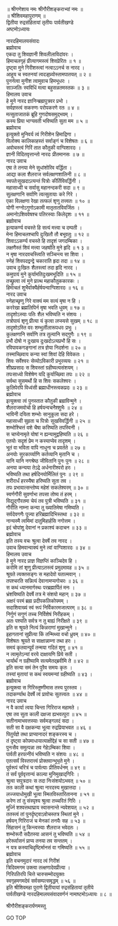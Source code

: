 
  
॥ श्रीगणेशाय नमः श्रीगौरीशङ्कराभ्यां नमः ॥  
॥ श्रीशिवमहापुराणम् ॥  
द्वितीया रुद्रसंहितायां तृतीयः पार्वतीखण्डे  
अष्टमोऽध्यायः  
  
नारदहिमालयसंवादः  
ब्रह्मोवाच  
एकदा तु शिवज्ञानी शिवलीलाविदांवरः ।  
हिमाचलगृहं प्रीत्यागमस्त्वं शिवप्रेरितः ॥ १ ॥  
दृष्ट्वा मुने गिरीशस्त्वां नत्वाऽऽनर्च स नारद ।  
आहूय च स्वतनयां त्वदङ्घ्र्योस्तामपातयत् ॥ २ ॥  
पुनर्नत्वा मुनीश त्वामुवाच हिमभूधरः ।  
साञ्जलिः स्वविधिं मत्वा बहुसन्नतमस्तकः ॥ ३ ॥  
हिमालय उवाच  
हे मुने नारद ज्ञानिन्ब्रह्मपुत्रवर प्रभो ।  
सर्वज्ञस्त्वं सकरुणः परोपकरणे रतः ॥ ४ ॥  
मत्सुताजातकं ब्रूहि गुणदोषसमुद्‌भवम् ।  
कस्य प्रिया भाग्यवती भविष्यति सुता मम ॥ ५ ॥  
ब्रह्मोवाच  
इत्युक्तो मुनिवर्य त्वं गिरीशेन हिमाद्रिणा ।  
विलोक्य कालिकाहस्तं सर्वाङ्‌गं च विशेषतः ॥ ६ ॥  
अवोचस्त्वं गिरिं तात कौतुकी वाग्विशारदः ।  
ज्ञानी विदितवृत्तान्तो नारदः प्रीतमानसः ॥ ७ ॥  
नारद उवाच  
एषा ते तनया मेने सुधांशोरिव वर्द्धिता ।  
आद्या कला शैलराज सर्वलक्षणशालिनी ॥ ८ ॥  
स्वपतेःसुखदाऽत्यन्तं पित्रोः कीर्तिविवर्द्धिनी ।  
महासाध्वी च सर्वासु महानन्दकरी सदा ॥ ९ ॥  
सुलक्षणानि सर्वाणि त्वत्सुतायाः करे गिरे ।  
एका विलक्षणा रेखा तत्फलं शृणु तत्त्वतः ॥ १० ॥  
योगी नग्नोऽगुणोऽकामी मातृतातविवर्जितः ।  
अमानोऽशिववेषश्च पतिरस्याः किलेदृशः ॥ ११ ॥  
ब्रह्मोवाच  
इत्याकर्ण्य वचस्ते हि सत्यं मत्त्वा च दम्पती ।  
मेना हिमाचलश्चापि दुःखितौ तौ बभूवतुः ॥ १२ ॥  
शिवाऽऽकर्ण्य वचस्ते हि तादृशं जगदम्बिका ।  
लक्षणैस्तं शिवं मत्त्वा जहर्षाति मुने हृदि ॥ १ ३ ॥  
न मृषा नारदवचस्त्विति सञ्चिन्त्य सा शिवा ।  
स्नेहं शिवपदद्वन्द्वे चकाराति हृदा तदा ॥ १४ ॥  
उवाच दुःखितः शैलस्त्वां तदा हृदि नारद ।  
कमुपायं मुने कुर्यामतिदुःखमभूदिति ॥ १५ ॥  
तच्छ्रुत्वा त्वं मुने प्रात्थ महाकौतुककारकः ।  
हिमाचलं शुभैर्वाक्यैर्हर्षयन्वाग्विशारदः ॥ १६ ॥  
नारद उवाच  
स्नेहाच्छृणु गिरे वाक्यं मम सत्यं मृषा न हि ।  
कररेखा ब्रह्मलिपिर्न मृषा भवति धुवम् ॥ १७ ॥  
तादृशोऽस्याः पतिः शैल भविष्यति न संशयः ।  
तत्रोपायं शृणु प्रीत्या यं कृत्वा लप्स्यसे सुखम् ॥ १८ ॥  
तादृशोऽस्ति वरः शम्भुर्लीलारूपधरः प्रभुः ।  
कुलक्षणानि सर्वाणि तत्र तुल्यानि सद्‌गुणैः ॥ १९ ॥  
प्रभौ दोषो न दुःखाय दुःखदोऽत्यप्रभौ हि सः ।  
रविपावकगङ्‌गानां तत्र ज्ञेया निदर्शना ॥ २० ॥  
तस्माच्छिवाय कन्या स्वां शिवां देहि विवेकतः ।  
शिवः सर्वेश्वरः सेव्योऽविकारी प्रभुरव्ययः ॥ २१ ॥  
शीघ्रप्रसादः स शिवस्तां ग्रहीष्यत्यसंशयम् ।  
तपःसाध्यो विशेषेण यदि कुर्याच्छिवा तपः ॥ २२ ॥  
सर्वथा सुसमर्थो हि स शिवः सकलेश्वरः ।  
कुलिपेरपि विध्वंसी ब्रह्माधीनस्त्वकप्रदः ॥ २३ ॥  
ब्रह्मोवाच  
इत्युक्त्वा त्वं पुनस्तात कौतुकी ब्रह्मविन्मुने ।  
शैलराजमवोचो हि हर्षयन्वचनैश्शुभैः ॥ २४ ॥  
भाविनी दयिता शम्भोः सानुकूला सदा हरे ।  
महासाध्वी सुव्रता च पित्रोः सुखविवर्द्धिनी ॥ २५ ॥  
शम्भोश्चित्तं वशे चैषा करिष्यति तपस्विनी ।  
स चाप्येनामृते योषां न ह्यन्यामुद्वहिष्यति ॥ २६ ॥  
एतयोः सदृशं प्रेम न कस्याप्येव तादृशम् ।  
भूतं वा भविता वापि नाधुना च प्रवर्तते ॥ २७ ॥  
अनयोः सुरकार्य्याणि कर्तव्यानि मृतानि च ।  
यानि यानि नगश्रेष्ठ जीवितानि पुनः पुनः ॥ २८ ॥  
अनया कन्यया तेऽद्रे अर्धनारीश्वरो हरः ।  
भविष्यति तथा हर्षदिनयोर्मिलितं पुनः ॥ २९ ॥  
शरीरार्धं हरस्यैषा हरिष्यति सुता तव ।  
तपः प्रभावात्सन्तोष्य महेशं सकलेश्वरम् ॥ ३० ॥  
स्वर्णगौरी सुवर्णाभा तपसा तोष्य तं हरम् ।  
विद्युद्‌गौरतमा चेयं तव पुत्री भविष्यति ॥ ३१ ॥  
गौरीति नाम्ना कन्या तु ख्यातिमेषा गमिष्यति ।  
सर्वदेवगणैः पूज्या हरिब्रह्मादिभिस्तथा ॥ ३२ ॥  
नान्यस्मै त्वमिमां दातुमिहार्हसि नगोत्तम ।  
इदं चोपांशु देवानां न प्रकाश्यं कदाचन ॥ ३३ ॥  
ब्रह्मोवाच  
इति तस्य वचः श्रुत्वा देवर्षे तव नारद ।  
उवाच हिमवान्वाक्यं मुने त्वां वाग्विशारदः ॥ ३४ ॥  
हिमालय उवाच  
हे मुने नारद प्राज्ञ विज्ञप्तिं काञ्चिदेव हि ।  
करोमि तां शृणु प्रीत्याऽतस्त्वं प्रमुदमावह ॥ ३५ ॥  
श्रूयते त्यक्तसङ्‌गः स महादेवो यतात्मवान् ।  
तपश्चरति सन्नित्यं देवानामप्यगोचरः ॥ ३६ ॥  
स कथं ध्यानमार्गस्थः परब्रह्मार्पितं मनः ।  
भ्रंशयिष्यति देवर्षे तत्र मे संशयो महान् ॥ ३७ ॥  
अक्षरं परमं ब्रह्म प्रदीपकलिकोपमम् ।  
सदाशिवाख्यं स्वं रूपं निर्विकारमजात्परम् ॥ ३८ ॥  
निर्गुणं सगुणं तच्च निर्विशेषं निरीहकम् ।  
अतः पश्यति सर्वत्र न तु बाह्यं निरीक्षते ॥ ३९ ॥  
इति स श्रूयते नित्यं किन्नराणां मुखान्मुने ।  
इहागतानां सुप्रीत्या किं तन्मिथ्या वचो ध्रुवम् ॥ ४० ॥  
विशेषतः श्रूयते स साक्षान्नाम्ना तथा हरः ।  
समयं कृतवान्पूर्वं तन्मया गदितं शृणु ॥ ४१ ॥  
न त्वामृतेऽन्यां वरये दाक्षायणि प्रिये सती ।  
भार्यार्थं न ग्रहीष्यामि सत्यमेतद्‌ब्रवीमि ते ॥ ४२ ॥  
इति सत्या समं तेन पुरैव समयः कृतः ।  
तस्यां मृतायां स कथं स्वयमन्यां ग्रहीष्यति ॥ ४३ ।  
ब्रह्मोवाच  
इत्युक्त्वा स गिरिस्तूष्णीमास तस्य पुरस्तव ।  
तदाकर्ण्याथ देवर्षे त्वं प्रावोचः सुतत्त्वतः ॥ ४४ ॥  
नारद उवाच  
न वै कार्या त्वया चिन्ता गिरिराज महामते ।  
एषा तव सुता काली दक्षजा ह्यभवत्पुरा ॥ ४५ ॥  
सतीनामाभवत्तस्याः सर्वमङ्गलदं सदा ।  
सती सा वै दक्षकन्या भूत्वा रुद्रप्रियाभवत ॥ ४६ ॥  
पितुर्यज्ञे तथा प्राप्यानादरं शङ्करस्य च ।  
तं दृष्ट्वा कोपमाधायात्याक्षीद्देहं च सा सती ॥ ४७ ॥  
पुनःसैव समुत्पन्ना तव गेहेऽम्बिका शिवा ।  
पार्वती हरपत्नीयं भविष्यति न संशयः ॥ ४८ ॥  
एतत्सर्वं विस्तरात्त्वं प्रोक्तवान्भूभृते मुने ।  
पूर्वरूपं चरित्रं च पार्वत्याः प्रीतिवर्धनम् ॥ ४९ ॥  
तं सर्वं पूर्ववृत्तान्यं काल्या मुनिमुखाद्‌गिरिः ।  
श्रुत्वा सपुत्रदारः स तदा निःसंशयोऽभवत् ॥ ५० ॥  
ततः काली कथां श्रुत्वा नारदस्य मुखात्तदा ।  
लज्जयाधोमुखी भूत्वा स्मितविस्तारितानना ॥ ५१ ॥  
करेण तां तु संस्पृश्य श्रुत्वा तच्चरितं गिरिः ।  
मूर्ध्नि शश्वत्तथाघ्राय स्वासनान्ते न्यवेशयत् ॥ ५२ ॥  
ततस्त्वं तां पुनर्दृष्ट्वाऽवोचस्तत्र स्थितां मुने ।  
हर्षयन् गिरिराजं च मेनकां तनयैः सह ॥ ५३ ॥  
सिंहासनं तु किन्त्वस्याः शैलराज भवेदतः ।  
शम्भोरूरौ सदैतस्या आसनं तु भविष्यति ॥ ५४ ॥  
हरेरूर्वासनं प्राप्य तनया तव सन्ततम् ।  
न यत्र कस्याचिदृष्टिर्मानसं वा गमिष्यति ॥ ५५ ॥  
ब्रह्मोवाच  
इति वचनमुदारं नारद त्वं गिरीशं  
त्रिदिवमगम उक्त्वा तत्क्षणादेवप्रीत्या ।  
गिरिपतिरपि चित्ते चारुसम्मोदयुक्तः  
स्वगृहमगमदेवं सर्वसम्पत्समृद्धम् ॥ ५६ ॥  
इति श्रीशिवमहा पुराणे द्वितीयायां रुद्रसंहितायां तृतीये  
पार्वतीखण्डे नारदहिमालयसंवादवर्णनं नामाष्टमोऽध्यायः ॥ ८ ॥  
  
  
श्रीगौरीशङ्करार्पणमस्तु  
  
GO TOP
